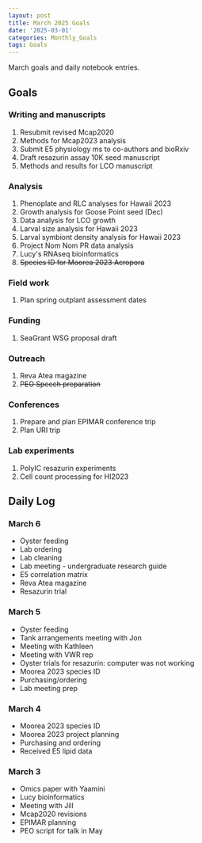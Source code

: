 ```yaml
---
layout: post
title: March 2025 Goals
date: '2025-03-01'
categories: Monthly_Goals
tags: Goals
---
```


March goals and daily notebook entries. 

## Goals  

### Writing and manuscripts 
              
1. Resubmit revised Mcap2020
2. Methods for Mcap2023 analysis
3. Submit E5 physiology ms to co-authors and bioRxiv 
4. Draft resazurin assay 10K seed manuscript
5. Methods and results for LCO manuscript 

### Analysis

1. Phenoplate and RLC analyses for Hawaii 2023
2. Growth analysis for Goose Point seed (Dec)
3. Data analysis for LCO growth 
4. Larval size analysis for Hawaii 2023
5. Larval symbiont density analysis for Hawaii 2023
6. Project Nom Nom PR data analysis 
7. Lucy's RNAseq bioinformatics 
8. ~~Species ID for Moorea 2023 Acropora~~

### Field work 

1. Plan spring outplant assessment dates

### Funding

1. SeaGrant WSG proposal draft 

### Outreach 

1. Reva Atea magazine 
2. ~~PEO Speech preparation~~ 

### Conferences 

1. Prepare and plan EPIMAR conference trip 
2. Plan URI trip 

### Lab experiments 

1. PolyIC resazurin experiments 
2. Cell count processing for HI2023

## **Daily Log**   

### March 6

- Oyster feeding
- Lab ordering 
- Lab cleaning 
- Lab meeting - undergraduate research guide 
- E5 correlation matrix 
- Reva Atea magazine 
- Resazurin trial

### March 5

- Oyster feeding
- Tank arrangements meeting with Jon 
- Meeting with Kathleen
- Meeting with VWR rep 
- Oyster trials for resazurin: computer was not working 
- Moorea 2023 species ID 
- Purchasing/ordering 
- Lab meeting prep

### March 4

- Moorea 2023 species ID
- Moorea 2023 project planning 
- Purchasing and ordering 
- Received E5 lipid data 

### March 3

- Omics paper with Yaamini
- Lucy bioinformatics 
- Meeting with Jill 
- Mcap2020 revisions 
- EPIMAR planning 
- PEO script for talk in May 

